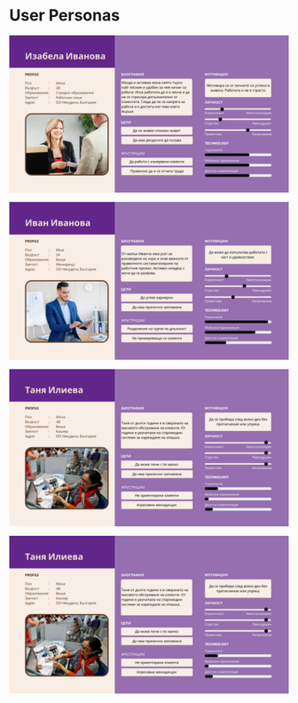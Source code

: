 # User Personas #

![picture alt](https://github.com/IvoRum/TicketSystem/blob/main/Documents/UserPersonas/1.png "Persona 1")

![picture alt](https://github.com/IvoRum/TicketSystem/blob/main/Documents/UserPersonas/2.png "Persona 2")

![picture alt](https://github.com/IvoRum/TicketSystem/blob/main/Documents/UserPersonas/3.png "Persona 3")

![picture alt](https://github.com/IvoRum/TicketSystem/blob/main/Documents/UserPersonas/3.png "Persona 3")